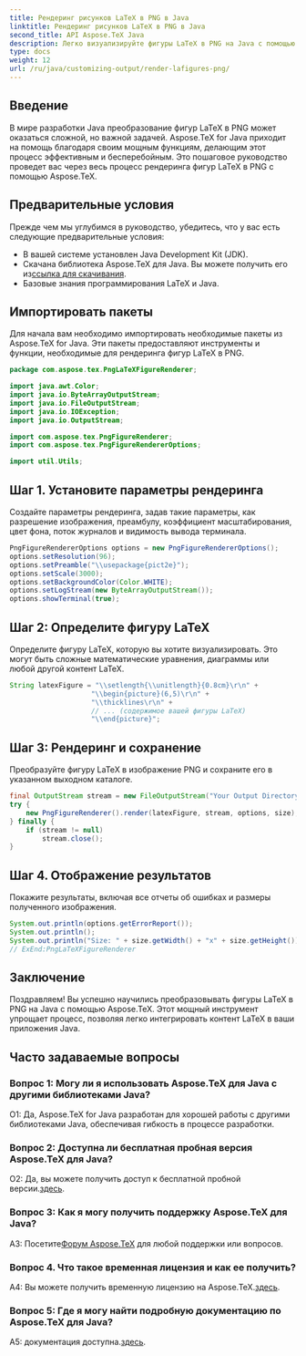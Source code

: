 ```yaml
---
title: Рендеринг рисунков LaTeX в PNG в Java
linktitle: Рендеринг рисунков LaTeX в PNG в Java
second_title: API Aspose.TeX Java
description: Легко визуализируйте фигуры LaTeX в PNG на Java с помощью Aspose.TeX. Следуйте этому руководству для бесшовной интеграции.
type: docs
weight: 12
url: /ru/java/customizing-output/render-lafigures-png/
---
```

## Введение

В мире разработки Java преобразование фигур LaTeX в PNG может оказаться сложной, но важной задачей. Aspose.TeX for Java приходит на помощь благодаря своим мощным функциям, делающим этот процесс эффективным и бесперебойным. Это пошаговое руководство проведет вас через весь процесс рендеринга фигур LaTeX в PNG с помощью Aspose.TeX.

## Предварительные условия

Прежде чем мы углубимся в руководство, убедитесь, что у вас есть следующие предварительные условия:

- В вашей системе установлен Java Development Kit (JDK).
-  Скачана библиотека Aspose.TeX для Java. Вы можете получить его из[ссылка для скачивания](https://releases.aspose.com/tex/java/).
- Базовые знания программирования LaTeX и Java.

## Импортировать пакеты

Для начала вам необходимо импортировать необходимые пакеты из Aspose.TeX for Java. Эти пакеты предоставляют инструменты и функции, необходимые для рендеринга фигур LaTeX в PNG.

```java
package com.aspose.tex.PngLaTeXFigureRenderer;

import java.awt.Color;
import java.io.ByteArrayOutputStream;
import java.io.FileOutputStream;
import java.io.IOException;
import java.io.OutputStream;

import com.aspose.tex.PngFigureRenderer;
import com.aspose.tex.PngFigureRendererOptions;

import util.Utils;
```

## Шаг 1. Установите параметры рендеринга

Создайте параметры рендеринга, задав такие параметры, как разрешение изображения, преамбулу, коэффициент масштабирования, цвет фона, поток журналов и видимость вывода терминала.

```java
PngFigureRendererOptions options = new PngFigureRendererOptions();
options.setResolution(96);
options.setPreamble("\\usepackage{pict2e}");
options.setScale(3000);
options.setBackgroundColor(Color.WHITE);
options.setLogStream(new ByteArrayOutputStream());
options.showTerminal(true);
```

## Шаг 2: Определите фигуру LaTeX

Определите фигуру LaTeX, которую вы хотите визуализировать. Это могут быть сложные математические уравнения, диаграммы или любой другой контент LaTeX.

```java
String latexFigure = "\\setlength{\\unitlength}{0.8cm}\r\n" +
                    "\\begin{picture}(6,5)\r\n" +
                    "\\thicklines\r\n" +
                    // ... (содержимое вашей фигуры LaTeX)
                    "\\end{picture}";
```

## Шаг 3: Рендеринг и сохранение

Преобразуйте фигуру LaTeX в изображение PNG и сохраните его в указанном выходном каталоге.

```java
final OutputStream stream = new FileOutputStream("Your Output Directory" + "text-and-formula.png");
try {
    new PngFigureRenderer().render(latexFigure, stream, options, size);
} finally {
    if (stream != null)
        stream.close();
}
```

## Шаг 4. Отображение результатов

Покажите результаты, включая все отчеты об ошибках и размеры полученного изображения.

```java
System.out.println(options.getErrorReport());
System.out.println();
System.out.println("Size: " + size.getWidth() + "x" + size.getHeight());
// ExEnd:PngLaTeXFigureRenderer
```

## Заключение

Поздравляем! Вы успешно научились преобразовывать фигуры LaTeX в PNG на Java с помощью Aspose.TeX. Этот мощный инструмент упрощает процесс, позволяя легко интегрировать контент LaTeX в ваши приложения Java.

## Часто задаваемые вопросы

### Вопрос 1: Могу ли я использовать Aspose.TeX для Java с другими библиотеками Java?

О1: Да, Aspose.TeX for Java разработан для хорошей работы с другими библиотеками Java, обеспечивая гибкость в процессе разработки.

### Вопрос 2: Доступна ли бесплатная пробная версия Aspose.TeX для Java?

 О2: Да, вы можете получить доступ к бесплатной пробной версии.[здесь](https://releases.aspose.com/).

### Вопрос 3: Как я могу получить поддержку Aspose.TeX для Java?

 A3: Посетите[Форум Aspose.TeX](https://forum.aspose.com/c/tex/47) для любой поддержки или вопросов.

### Вопрос 4. Что такое временная лицензия и как ее получить?

 A4: Вы можете получить временную лицензию на Aspose.TeX.[здесь](https://purchase.aspose.com/temporary-license/).

### Вопрос 5: Где я могу найти подробную документацию по Aspose.TeX для Java?

 A5: документация доступна.[здесь](https://reference.aspose.com/tex/java/).